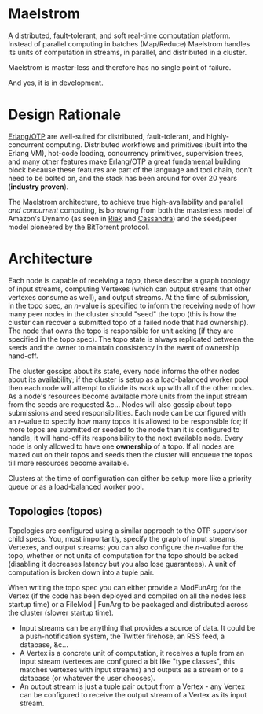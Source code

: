Maelstrom
=========

A distributed, fault-tolerant, and soft real-time computation platform. Instead of parallel computing in batches (Map/Reduce) Maelstrom handles its units of computation in streams, in parallel, and distributed in a cluster.

Maelstrom is master-less and therefore has no single point of failure.

And yes, it is in development.

Design Rationale
================

[Erlang/OTP](http://www.erlang.org/) are well-suited for distributed, fault-tolerant, and highly-concurrent computing. Distributed workflows and primitives (built into the Erlang VM), hot-code loading, concurrency primitives, supervision trees, and many other features make Erlang/OTP a great fundamental building block because these features are part of the language and tool chain, don't need to be bolted on, and the stack has been around for over 20 years (__industry proven__).

The Maelstrom architecture, to achieve true high-availability and parallel _and concurrent_ computing, is borrowing from both the masterless model of Amazon's Dynamo (as seen in [Riak](http://wiki.basho.com/Riak.html) and [Cassandra](http://cassandra.apache.org/)) and the seed/peer model pioneered by the BitTorrent protocol.

Architecture
============

Each node is capable of receiving a _topo_, these describe a graph topology of input streams, computing Vertexes (which can output streams that other vertexes consume as well), and output streams. At the time of submission, in the topo spec, an _n_-value is specified to inform the receiving node of how many peer nodes in the cluster should "seed" the topo (this is how the cluster can recover a submitted topo of a failed node that had ownership). The node that owns the topo is responsible for unit acking (if they are specified in the topo spec). The topo state is always replicated between the seeds and the owner to maintain consistency in the event of ownership hand-off.

The cluster gossips about its state, every node informs the other nodes about its availability; if the cluster is setup as a load-balanced worker pool then each node will attempt to divide its work up with all of the other nodes. As a node's resources become available more units from the input stream from the seeds are requested &c... Nodes will also gossip about topo submissions and seed responsibilities. Each node can be configured with an _r_-value to specify how many topos it is allowed to be responsible for; if more topos are submitted or seeded to the node than it is configured to handle, it will hand-off its responsibility to the next available node. Every node is only allowed to have one __ownership__ of a topo. If all nodes are maxed out on their topos and seeds then the cluster will enqueue the topos till more resources become available.

Clusters at the time of configuration can either be setup more like a priority queue or as a load-balanced worker pool.

Topologies (topos)
------------------

Topologies are configured using a similar approach to the OTP supervisor child specs. You, most importantly, specify the graph of input streams, Vertexes, and output streams; you can also configure the _n_-value for the topo, whether or not units of computation for the topo should be acked (disabling it decreases latency but you also lose guarantees). A unit of computation is broken down into a tuple pair.

When writing the topo spec you can either provide a ModFunArg for the Vertex (if the code has been deployed and compiled on all the nodes less startup time) or a FileMod | FunArg to be packaged and distributed across the cluster (slower startup time).


* Input streams can be anything that provides a source of data. It could be a push-notification system, the Twitter firehose, an RSS feed, a database, &c...
* A Vertex is a concrete unit of computation, it receives a tuple from an input stream (vertexes are configured a bit like "type classes", this matches vertexes with input streams) and outputs as a stream or to a database (or whatever the user chooses).
* An output stream is just a tuple pair output from a Vertex - any Vertex can be configured to receive the output stream of a Vertex as its input stream.
